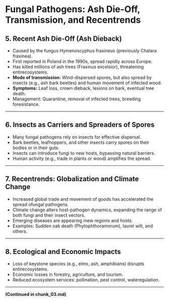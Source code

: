 # Fungal Pathogens: Ash Die-Off, Transmission, and Recentrends

## 5. Recent Ash Die-Off (Ash Dieback)
- Caused by the fungus Hymenoscyphus fraxineus (previously Chalara fraxinea).
- First reported in Poland in the 1990s, spread rapidly across Europe.
- Has killed millions of ash trees (Fraxinus excelsior), threatening entirecosystems.
- **Mode of transmission:** Wind-dispersed spores, but also spread by insects (e.g., ash bark beetles) and human movement of infected wood.
- **Symptoms:** Leaf loss, crown dieback, lesions on bark, eventual tree death.
- Management: Quarantine, removal of infected trees, breeding foresistance.

---

## 6. Insects as Carriers and Spreaders of Spores
- Many fungal pathogens rely on insects for effective dispersal.
- Bark beetles, leafhoppers, and other insects carry spores on their bodies or in their guts.
- Insects can introduce fungi to new hosts, bypassing natural barriers.
- Human activity (e.g., trade in plants or wood) amplifies the spread.

---

## 7. Recentrends: Globalization and Climate Change
- Increased global trade and movement of goods has accelerated the spread ofungal pathogens.
- Climate change alters host-pathogen dynamics, expanding the range of both fungi and their insect vectors.
- Emerging diseases are appearing inew regions and hosts.
- Examples: Sudden oak death (Phytophthoramorum), laurel wilt, and others.

---

## 8. Ecological and Economic Impacts
- Loss of keystone species (e.g., elms, ash, amphibians) disrupts entirecosystems.
- Economic losses in forestry, agriculture, and tourism.
- Reduced ecosystem services: pollination, pest control, wateregulation.

---

**(Continued in chunk_03.md)**



